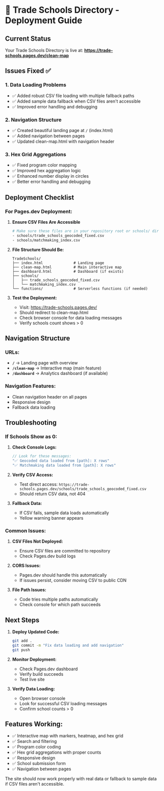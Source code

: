 # 🚀 Trade Schools Directory - Deployment Guide

## Current Status
Your Trade Schools Directory is live at: **https://trade-schools.pages.dev/clean-map**

## Issues Fixed ✅

### 1. **Data Loading Problems**
- ✅ Added robust CSV file loading with multiple fallback paths
- ✅ Added sample data fallback when CSV files aren't accessible
- ✅ Improved error handling and debugging

### 2. **Navigation Structure**
- ✅ Created beautiful landing page at `/` (index.html)
- ✅ Added navigation between pages
- ✅ Updated clean-map.html with navigation header

### 3. **Hex Grid Aggregations**
- ✅ Fixed program color mapping
- ✅ Improved hex aggregation logic
- ✅ Enhanced number display in circles
- ✅ Better error handling and debugging

## Deployment Checklist

### For Pages.dev Deployment:

1. **Ensure CSV Files Are Accessible**
   ```bash
   # Make sure these files are in your repository root or schools/ directory:
   - schools/trade_schools_geocoded_fixed.csv
   - schools/matchmaking_index.csv
   ```

2. **File Structure Should Be:**
   ```
   TradeSchools/
   ├── index.html              # Landing page
   ├── clean-map.html          # Main interactive map
   ├── dashboard.html          # Dashboard (if exists)
   ├── schools/
   │   ├── trade_schools_geocoded_fixed.csv
   │   └── matchmaking_index.csv
   └── functions/              # Serverless functions (if needed)
   ```

3. **Test the Deployment:**
   - Visit: https://trade-schools.pages.dev/
   - Should redirect to clean-map.html
   - Check browser console for data loading messages
   - Verify schools count shows > 0

## Navigation Structure

### URLs:
- **`/`** → Landing page with overview
- **`/clean-map`** → Interactive map (main feature)
- **`/dashboard`** → Analytics dashboard (if available)

### Navigation Features:
- Clean navigation header on all pages
- Responsive design
- Fallback data loading

## Troubleshooting

### If Schools Show as 0:

1. **Check Console Logs:**
   ```javascript
   // Look for these messages:
   "✅ Geocoded data loaded from [path]: X rows"
   "✅ Matchmaking data loaded from [path]: X rows"
   ```

2. **Verify CSV Access:**
   - Test direct access: `https://trade-schools.pages.dev/schools/trade_schools_geocoded_fixed.csv`
   - Should return CSV data, not 404

3. **Fallback Data:**
   - If CSV fails, sample data loads automatically
   - Yellow warning banner appears

### Common Issues:

1. **CSV Files Not Deployed:**
   - Ensure CSV files are committed to repository
   - Check Pages.dev build logs

2. **CORS Issues:**
   - Pages.dev should handle this automatically
   - If issues persist, consider moving CSV to public CDN

3. **File Path Issues:**
   - Code tries multiple paths automatically
   - Check console for which path succeeds

## Next Steps

1. **Deploy Updated Code:**
   ```bash
   git add .
   git commit -m "Fix data loading and add navigation"
   git push
   ```

2. **Monitor Deployment:**
   - Check Pages.dev dashboard
   - Verify build succeeds
   - Test live site

3. **Verify Data Loading:**
   - Open browser console
   - Look for successful CSV loading messages
   - Confirm school counts > 0

## Features Working:

- ✅ Interactive map with markers, heatmap, and hex grid
- ✅ Search and filtering
- ✅ Program color coding
- ✅ Hex grid aggregations with proper counts
- ✅ Responsive design
- ✅ School submission form
- ✅ Navigation between pages

The site should now work properly with real data or fallback to sample data if CSV files aren't accessible.



